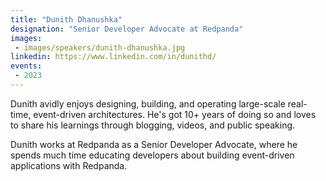 ```yaml
---
title: "Dunith Dhanushka"
designation: "Senior Developer Advocate at Redpanda"
images:
 - images/speakers/dunith-dhanushka.jpg
linkedin: https://www.linkedin.com/in/dunithd/
events:
 - 2023
---
```


Dunith avidly enjoys designing, building, and operating large-scale real-time, event-driven architectures. He's got 10+ years of doing so and loves to share his learnings through blogging, videos, and public speaking.
 
 Dunith works at Redpanda as a Senior Developer Advocate, where he spends much time educating developers about building event-driven applications with Redpanda.